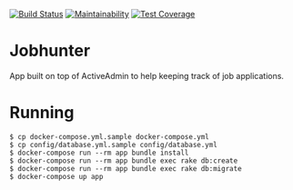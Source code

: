 [![Build Status](https://semaphoreci.com/api/v1/dmitryrck/jobhunter/branches/master/badge.svg)](https://semaphoreci.com/dmitryrck/jobhunter)
[![Maintainability](https://api.codeclimate.com/v1/badges/3d3b739eef0d44796fb9/maintainability)](https://codeclimate.com/github/dmitryrck/jobhunter/maintainability)
[![Test Coverage](https://api.codeclimate.com/v1/badges/3d3b739eef0d44796fb9/test_coverage)](https://codeclimate.com/github/dmitryrck/jobhunter/test_coverage)

# Jobhunter

App built on top of ActiveAdmin to help keeping track of job applications.

# Running

```terminal
$ cp docker-compose.yml.sample docker-compose.yml
$ cp config/database.yml.sample config/database.yml
$ docker-compose run --rm app bundle install
$ docker-compose run --rm app bundle exec rake db:create
$ docker-compose run --rm app bundle exec rake db:migrate
$ docker-compose up app
```
